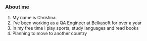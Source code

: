 ### About me

1. My name is       Christina. 
2. I've been working as a QA Engineer at Belkasoft for over a year
3. In my free time I play sports, study languages and read books 
4. Planning to move to another country


